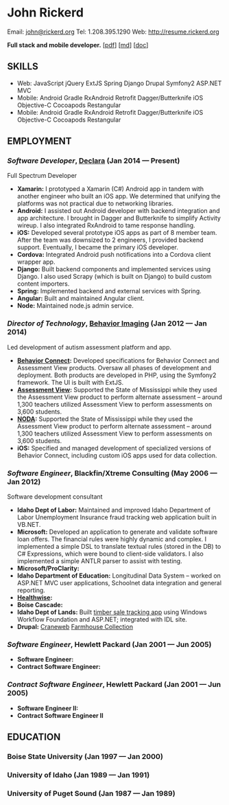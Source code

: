 John Rickerd
============
Email: john@rickerd.org
Tel: 1.208.395.1290
Web: http://resume.rickerd.org

**Full stack and mobile developer.**   [[pdf](http://resume.rickerd.org/resume.pdf)] [[md](http://resume.rickerd.org/resume.md)] [[doc](http://resume.rickerd.org/resume.doc)]

## SKILLS

  - Web: JavaScript jQuery ExtJS Spring Django Drupal Symfony2 ASP.NET MVC 
  - Mobile: Android Gradle RxAndroid Retrofit Dagger/Butterknife iOS Objective-C Cocoapods Restangular 
  - Mobile: Android Gradle RxAndroid Retrofit Dagger/Butterknife iOS Objective-C Cocoapods Restangular 

## EMPLOYMENT

### *Software Developer*, [Declara](https://corp.declara.com) (Jan 2014 — Present)

Full Spectrum Developer
  - **Xamarin:** I prototyped a Xamarin (C#) Android app in tandem with another engineer who built an iOS app. We determined that unifying the platforms was not practical due to networking libraries.
  - **Android:** I assisted out Android developer with backend integration and app architecture. I brought in Dagger and Butterknife to simplify Activity wireup. I also integrated RxAndroid to tame response handling.
  - **iOS:** Developed several prototype iOS apps as part of 8 member team. After the team was downsized to 2 engineers, I provided backend support. Eventually, I became the primary iOS developer.
  - **Cordova:** Integrated Android push notifications into a Cordova client wrapper app.
  - **Django:** Built backend components and implemented services using Django. I also used Scrapy (which is built on Django) to build custom content importers.
  - **Spring:** Implemented backend and external services with Spring.
  - **Angular:** Built and maintained Angular client.
  - **Node:** Maintained node.js admin service.

### *Director of Technology*, [Behavior Imaging](https://behaviorimaging.com/) (Jan 2012 — Jan 2014)

Led development of autism assessment platform and app.
  - **[Behavior Connect](https://behaviorimaging.com/products/behavior-connect/):** Developed specifications for Behavior Connect and Assessment View products.  Oversaw  all phases of development and deployment.  Both products are developed in PHP, using the Symfony2 framework.  The UI is built with ExtJS.
  - **[Assessment View](https://behaviorimaging.com/products/assessment-view/):** Supported the State of Mississippi while they used the Assessment View product to perform alternate assessment – around 1,300 teachers utilized Assessment View to perform assessments on 3,600 students.
  - **[NODA](https://behaviorimaging.com/noda/):** Supported the State of Mississippi while they used the Assessment View product to perform alternate assessment – around 1,300 teachers utilized Assessment View to perform assessments on 3,600 students.
  - **iOS:** Specified and managed development of specialized versions of Behavior Connect, including custom iOS apps used for data collection.

### *Software Engineer*, Blackfin/Xtreme Consulting (May 2006 — Jan 2012)

Software development consultant
  - **Idaho Dept of Labor:** Maintained and improved Idaho Department of Labor Unemployment Insurance fraud tracking web application built in VB.NET.
  - **Microsoft:** Developed an application to generate and validate software loan offers. The financial rules were highly dynamic and complex. I implemented a simple DSL to translate textual rules (stored in the DB) to C# Expressions, which were bound to client-side validators. I also implemented a simple ANTLR parser to assist with testing.
  - **Microsoft/ProClarity:** 
  - **Idaho Department of Education:** Longitudinal Data System – worked on ASP.NET MVC user applications, Schoolnet data integration and general reporting.
  - **[Healthwise](http://www.healthwise.org):** 
  - **Boise Cascade:**
  - **Idaho Dept of Lands:** Built [timber sale tracking app](http://web.idl.idaho.gov/timbersale/Search.aspx) using Windows Workflow Foundation and ASP.NET; integrated with IDL site.
  - **Drupal:** [Craneweb](https://craneweb.com) [Farmhouse Collection](https://www.farmhousecollection.com)

### *Software Engineer*, Hewlett Packard (Jan 2001 — Jun 2005)


  - **Software Engineer:**
  - **Contract Software Engineer:**

### *Contract Software Engineer*, Hewlett Packard (Jan 2001 — Jun 2005)


  - **Software Engineer II:**
  - **Contract Software Engineer II**




## EDUCATION

### Boise State University (Jan 1997 — Jan 2000)



### University of Idaho (Jan 1989 — Jan 1991)



### University of Puget Sound (Jan 1987 — Jan 1989)













